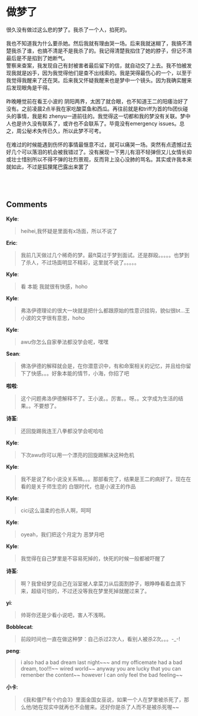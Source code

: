 # 做梦了

<div id="msgcns!9884D0A402622CB2!905" class="bvMsg">很久没有做过这么悲的梦了。我杀了一个人，掐死的。<br />
<br />
我也不知道我为什么要杀她。然后我就有理由哭一场。后来我就迷糊了，我搞不清楚我杀了谁，也搞不清是不是我杀了的。我记得清楚我掐住了她的脖子，但记不清最后是不是掐到了她断气。<br />
警察来查案，我发现自己有封被害者最后留下的信，就自动交了上去。我不怕被发现我就是凶手，因为我觉得他们是查不出线索的。我是哭得最伤心的一个，以至于我觉得我醒来了还在哭。后来我又怀疑我醒来也是梦中一个镜头。因为我确实醒来后发现眼角是干得。<br />
<br />
昨晚睡觉前在看王小波的
阴阳两界，太困了就合眼，也不知道王二的阳痿治好了没有。之前凌晨2点半我在家吃酸菜鱼和西瓜。再往前就是和triff为首的fb团伙碰头的事情，我是和
zhenyu一道前往的。我觉得这一切都和我的梦没有关联。梦中人也是许久没有联系了，或许也不会联系了。毕竟没有emergency
issues。总之，周公秘术失传已久，所以此梦不可考。<br />
<br />
在难过的时候能遇到伤怀的事情最惬意不过，就可以痛哭一场。突然有点遗憾过去好几个可以落泪的机会被我错过了。没有展现一下男儿有泪不轻弹但又儿女情长抑或壮士惜别所以不得不弹的壮烈景观，反而背上没心没肺的骂名。其实或许我本来就如此，不过是狐狸尾巴露出来罢了<br />
<br />
<br />
<br /></div>

## Comments

**Kyle**:
> heihei,我怀疑是里面有x场面，所以不说了

**Eric**:
> 我前几天做过几个稀奇的梦。最ft莫过于梦到面试。还是群殴。。。。。也梦到了杀人，不过场面明显不精彩，这里就不说了。。。。。

**Kyle**:
> 看 本能 我就很有快感，hoho

**Kyle**:
> 弗洛伊德理论的很大一块就是把什么都跟原始的性意识挂钩，貌似很bt...王小波的文字很有意思，hoho

**Kyle**:
> awu你怎么自家拳法都没学会呢，嘿嘿

**Sean**:
> 佛洛伊德的解释就会是，在你潜意识中，有和命案相关的记忆，并且给你留下了快感。。。好象本能的情节，小海，你招了吧

**啦啦**:
> 这个问题弗洛伊德解释不了。王小波。。厉害。。呀。。文字成为生活的结果。。不要想了。

**诗荃**:
> 还回旋踢我连王八拳都没学会呢哈哈

**Kyle**:
> 下次awu你可以用一个漂亮的回旋踢解决这种危机

**Kyle**:
> 我不是说了和小说没关系嘛。。。那部看完了，结果是王二的病好了。现在在看的是关于师生恋的 白银时代，也是小波王的作品

**Kyle**:
> cici这么温柔的也杀人啊，呵呵

**Kyle**:
> oyeah，我们把这个月定为 恶梦月吧

**Kyle**:
> 我觉得在自己梦里是不容易死掉的，快死的时候一般都被吓醒了

**诗荃**:
> 啊？我曾经梦见自己在浴室被人拿菜刀从后面割脖子，眼睁睁看着血滴下来，超级可怕的，不过还没等我在梦里死掉就醒过来了。

**yi**:
> 帅哥你还是少看小说吧，害人不浅啊。

**Bobblecat**:
> 前段时间也一直在做这种梦：自己杀过2次人，看别人被杀2次。。。-_-!

**peng**:
> i also had a bad dream last night~~~ and my officemate had a bad dream, too!!!~~ wired world~~ anyway you are lucky that you can remenber the content~~ however I can only feel the bad feeling~~

**小卡**:
> 《我和僵尸有个约会3》里面金国女巫说，如果一个人在梦里被杀死了，那么他/她在现实中就再也不会醒来。还好你是杀了人而不是被杀死喔~~

